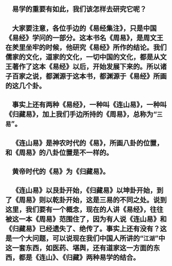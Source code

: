 &emsp;易学的重要有如此，我们该怎样去研究它呢？
---
&emsp;大家要注意，各位手边的《易经集注》，只是中国《易经》学问的一部分。这本书名《周易》，是周文王在羑里坐牢的时候，他研究《易经》所作的结论。我们儒家的文化，道家的文化，一切中国的文化，都是从文王著作了这本《易经》以后，开始发展下来的。所以诸子百家之说，都渊源于这本书，都渊源于《易经》所画的这几个卦。
---
&emsp;事实上还有两种《易经》，一种叫《连山易》，一种叫《归藏易》，加上我们手边所持的《周易》，总称为“``三易``”。
---
&emsp;《连山易》是神农时代的《易》，所画八卦的位置，和《周易》的八卦位置是不一样的。
---
&emsp;黄帝时代的《易》为《归藏易》。
---
&emsp;《连山易》以艮卦开始，《归藏易》以坤卦开始，到了《周易》则以乾卦开始，这是三易的不同之处。说到这里，我们要有一个概念，现在的人讲《易经》，往往被这一本《周易》范围住了，因为有人说《连山易》和《归藏易》已经遗失了、绝传了。事实上还有没有？这是一个大问题，可以说现在我们中国人所讲的“``江湖``”中这一套东西，如医药、堪舆，还有道家这一方面的东西，都是《连山》、《归藏》两种易学的结合。
---

